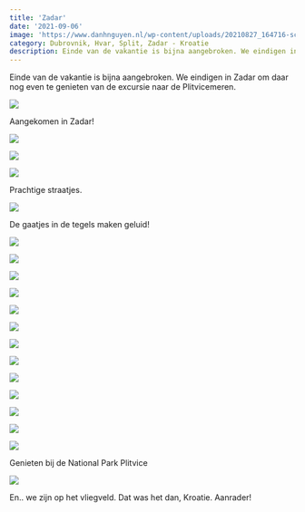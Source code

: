 ```yaml
---
title: 'Zadar'
date: '2021-09-06'
image: 'https://www.danhnguyen.nl/wp-content/uploads/20210827_164716-scaled-e1631192411229.jpg'
category: Dubrovnik, Hvar, Split, Zadar - Kroatie
description: Einde van de vakantie is bijna aangebroken. We eindigen in Zadar om daar nog even te genieten van de excursie naar de Plitvicemeren.
---
```


Einde van de vakantie is bijna aangebroken. We eindigen in Zadar om daar nog even te genieten van de excursie naar de Plitvicemeren.

![](https://www.danhnguyen.nl/wp-content/uploads/20210906_132434.jpg)

Aangekomen in Zadar!

![](https://www.danhnguyen.nl/wp-content/uploads/20210906_133253.jpg)

![](https://www.danhnguyen.nl/wp-content/uploads/20210906_160906.jpg)

![](https://www.danhnguyen.nl/wp-content/uploads/20210906_190200.jpg)

Prachtige straatjes.

![](https://www.danhnguyen.nl/wp-content/uploads/20210906_164913.jpg)

De gaatjes in de tegels maken geluid!

![](https://www.danhnguyen.nl/wp-content/uploads/20210907_105534.jpeg)

![](https://www.danhnguyen.nl/wp-content/uploads/20210907_114611.jpeg)

![](https://www.danhnguyen.nl/wp-content/uploads/20210907_115519.jpeg)

![](https://www.danhnguyen.nl/wp-content/uploads/20210907_121545.jpeg)

![](https://www.danhnguyen.nl/wp-content/uploads/20210907_122442.jpeg)

![](https://www.danhnguyen.nl/wp-content/uploads/20210907_123544.jpeg)

![](https://www.danhnguyen.nl/wp-content/uploads/20210907_124221.jpeg)

![](https://www.danhnguyen.nl/wp-content/uploads/20210907_130230.jpeg)

![](https://www.danhnguyen.nl/wp-content/uploads/20210907_130441.jpeg)

![](https://www.danhnguyen.nl/wp-content/uploads/20210907_144007.jpeg)

![](https://www.danhnguyen.nl/wp-content/uploads/20210907_144055.jpeg)

![](https://www.danhnguyen.nl/wp-content/uploads/20210907_145316.jpeg)

![](https://www.danhnguyen.nl/wp-content/uploads/20210907_151024.jpeg)

Genieten bij de National Park Plitvice

![](https://www.danhnguyen.nl/wp-content/uploads/20210908_065402.jpeg)

En.. we zijn op het vliegveld. Dat was het dan, Kroatie. Aanrader!
